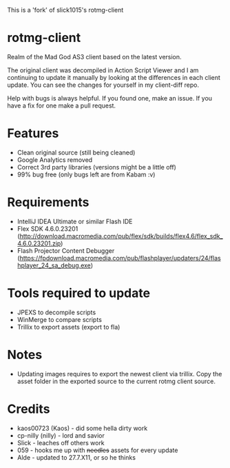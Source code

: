 This is a 'fork' of slick1015's rotmg-client

# rotmg-client
Realm of the Mad God AS3 client based on the latest version.

The original client was decompiled in Action Script Viewer and I am continuing to update it manually by looking at the differences in each client update. You can see the changes for yourself in my client-diff repo.

Help with bugs is always helpful. If you found one, make an issue. If you have a fix for one make a pull request.

# Features

- Clean original source (still being cleaned)
- Google Analytics removed
- Correct 3rd party libraries (versions might be a little off)
- 99% bug free (only bugs left are from Kabam :v)



# Requirements

- IntelliJ IDEA Ultimate or similar Flash IDE
- Flex SDK 4.6.0.23201 (http://download.macromedia.com/pub/flex/sdk/builds/flex4.6/flex_sdk_4.6.0.23201.zip)
- Flash Projector Content Debugger (https://fpdownload.macromedia.com/pub/flashplayer/updaters/24/flashplayer_24_sa_debug.exe)

# Tools required to update
- JPEXS to decompile scripts
- WinMerge to compare scripts
- Trillix to export assets (export to fla)



# Notes

- Updating images requires to export the newest client via trillix. Copy the asset folder in the exported source to the current rotmg client source.

# Credits

- kaos00723 (Kaos) - did some hella dirty work
- cp-nilly	(nilly) - lord and savior
- Slick - leaches off others work
- 059 - hooks me up with ~~needles~~ assets for every update
- Alde - updated to 27.7.X11, or so he thinks